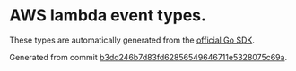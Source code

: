 # AWS lambda event types.

These types are automatically generated from the
[official Go SDK](https://github.com/aws/aws-lambda-go/tree/master/events).

Generated from commit [b3dd246b7d83fd62856549646711e5328075c69a](https://github.com/aws/aws-lambda-go/commit/b3dd246b7d83fd62856549646711e5328075c69a).
